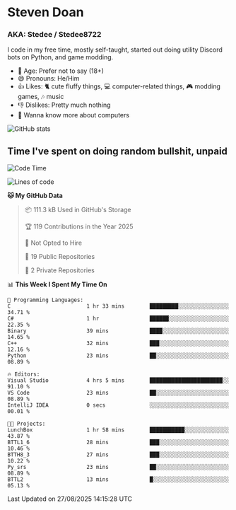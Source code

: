 # Steven Doan
### AKA: Stedee / Stedee8722
I code in my free time, mostly self-taught, started out doing utility Discord bots on Python, and game modding.

- 🤔 Age: Prefer not to say (18+)
- 😄 Pronouns: He/Him
- 👍 Likes: 🐈 cute fluffy things, 💻 computer-related things, 🎮 modding games, 🎶 music
- 👎 Dislikes: Pretty much nothing
- 🥹 Wanna know more about computers

![GitHub stats](https://github-readme-stats-iota-mocha-40.vercel.app/api?username=Stedee8722&show=prs_merged,prs_merged_percentage&show_icons=true&theme=transparent)

## Time I've spent on doing random bullshit, unpaid
<!--START_SECTION:Time I've spent on doing random bullshit, unpaid-->
![Code Time](http://img.shields.io/badge/Code%20Time-318%20hrs%2031%20mins-blue)

![Lines of code](https://img.shields.io/badge/From%20Hello%20World%20I%27ve%20Written-87.2%20thousand%20lines%20of%20code-blue)

**🐱 My GitHub Data** 

> 📦 111.3 kB Used in GitHub's Storage 
 > 
> 🏆 119 Contributions in the Year 2025
 > 
> 🚫 Not Opted to Hire
 > 
> 📜 19 Public Repositories 
 > 
> 🔑 2 Private Repositories 
 > 
📊 **This Week I Spent My Time On** 

```text
💬 Programming Languages: 
C                        1 hr 33 mins        █████████░░░░░░░░░░░░░░░░   34.71 % 
C#                       1 hr                ██████░░░░░░░░░░░░░░░░░░░   22.35 % 
Binary                   39 mins             ████░░░░░░░░░░░░░░░░░░░░░   14.65 % 
C++                      32 mins             ███░░░░░░░░░░░░░░░░░░░░░░   12.16 % 
Python                   23 mins             ██░░░░░░░░░░░░░░░░░░░░░░░   08.89 % 

🔥 Editors: 
Visual Studio            4 hrs 5 mins        ███████████████████████░░   91.10 % 
VS Code                  23 mins             ██░░░░░░░░░░░░░░░░░░░░░░░   08.89 % 
IntelliJ IDEA            0 secs              ░░░░░░░░░░░░░░░░░░░░░░░░░   00.01 % 

🐱‍💻 Projects: 
LunchBox                 1 hr 58 mins        ███████████░░░░░░░░░░░░░░   43.87 % 
BTTL1_6                  28 mins             ███░░░░░░░░░░░░░░░░░░░░░░   10.46 % 
BTTH8_3                  27 mins             ███░░░░░░░░░░░░░░░░░░░░░░   10.22 % 
Py_srs                   23 mins             ██░░░░░░░░░░░░░░░░░░░░░░░   08.89 % 
BTTL2                    13 mins             █░░░░░░░░░░░░░░░░░░░░░░░░   05.13 % 
```


 Last Updated on 27/08/2025 14:15:28 UTC
<!--END_SECTION:Time I've spent on doing random bullshit, unpaid-->
